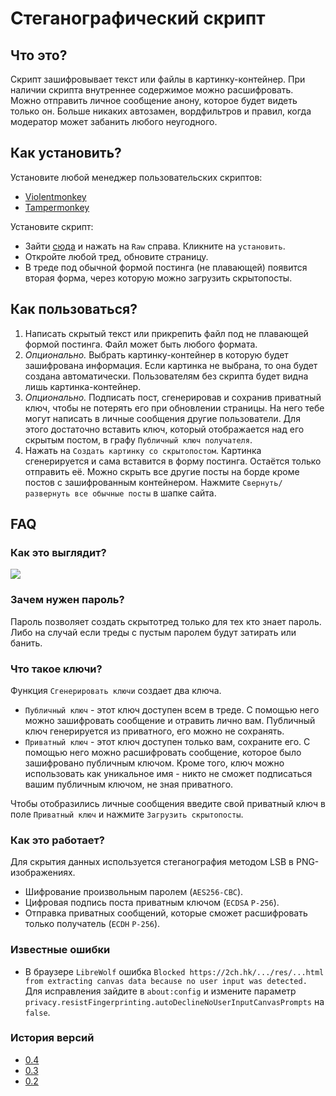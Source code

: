 # Стеганографический скрипт
## Что это?
Скрипт зашифровывает текст или файлы в картинку-контейнер. При наличии скрипта внутреннее содержимое можно расшифровать. Можно отправить личное сообщение анону, которое будет видеть только он.
Больше никаких автозамен, вордфильтров и правил, когда модератор может забанить любого неугодного.

## Как установить?
Установите любой менеджер пользовательских скриптов:
* [Violentmonkey](https://violentmonkey.github.io)
* [Tampermonkey](https://www.tampermonkey.net)

Установите скрипт:
* Зайти [сюда](./HiddenThread.user.js) и нажать на `Raw` справа. Кликните на `установить`.
* Откройте любой тред, обновите страницу.
* В треде под обычной формой постинга (не плавающей) появится вторая форма, через которую можно загрузить скрытопосты.

## Как пользоваться?
1. Написать скрытый текст или прикрепить файл под не плавающей формой постинга. Файл может быть любого формата.
2. *Опционально.* Выбрать картинку-контейнер в которую будет зашифрована информация. Если картинка не выбрана, то она будет создана автоматически. Пользователям без скрипта будет видна лишь картинка-контейнер.
3. *Опционально.* Подписать пост, сгенерировав и сохранив приватный ключ, чтобы не потерять его при обновлении страницы. На него тебе могут написать в личные сообщения другие пользователи. Для этого достаточно вставить ключ, который отображается над его скрытым постом, в графу `Публичный ключ получателя`.
4. Нажать на `Создать картинку со скрытопостом`. Картинка сгенерируется и сама вставится в форму постинга. Остаётся только отправить её.
Можно скрыть все другие посты на борде кроме постов с зашифрованным контейнером. Нажмите `Свернуть/развернуть все обычные посты` в шапке сайта.

## FAQ
### Как это выглядит?
![](https://i.imgur.com/I3MfqSr.png)

### Зачем нужен пароль?
Пароль позволяет создать скрытотред только для тех кто знает пароль. Либо на случай если треды с пустым паролем будут затирать или банить.

### Что такое ключи?
Функция `Сгенерировать ключи` создает два ключа.
* `Публичный ключ` - этот ключ доступен всем в треде. С помощью него можно зашифровать сообщение и отравить лично вам. Публичный ключ генерируется из приватного, его можно не сохранять.
* `Приватный ключ` - этот ключ доступен только вам, сохраните его. С помощью него можно расшифровать сообщение, которое было зашифровано публичным ключом. Кроме того, ключ можно использовать как уникальное имя - никто не сможет подписаться вашим публичным ключом, не зная приватного.

Чтобы отобразились личные сообщения введите свой приватный ключ в поле `Приватный ключ` и нажмите `Загрузить скрытопосты`.

### Как это работает?
Для скрытия данных используется стеганография методом LSB в PNG-изображениях.
- Шифрование произвольным паролем (`AES256-CBC`).
- Цифровая подпись поста приватным ключом (`ECDSA` `P-256`).
- Отправка приватных сообщений, которые сможет расшифровать только получатель (`ECDH` `P-256`).

### Известные ошибки
* В браузере `LibreWolf` ошибка `Blocked https://2ch.hk/.../res/...html from extracting canvas data because no user input was detected.` Для исправления зайдите в `about:config` и измените параметр `privacy.resistFingerprinting.autoDeclineNoUserInputCanvasPrompts` на `false`.

### История версий
- [0.4](../../pull/7)
- [0.3](../../pull/5)
- [0.2](../../pull/4)
